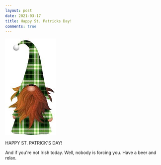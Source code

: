 ```yaml
---
layout: post
date: 2021-03-17
title: Happy St. Patricks Day!
comments: true
---
```

<img src="/images/stpatsgnome.jpeg">

HAPPY ST. PATRICK'S DAY!

And if you're not Irish today. Well, nobody is forcing you. Have a beer and relax.
